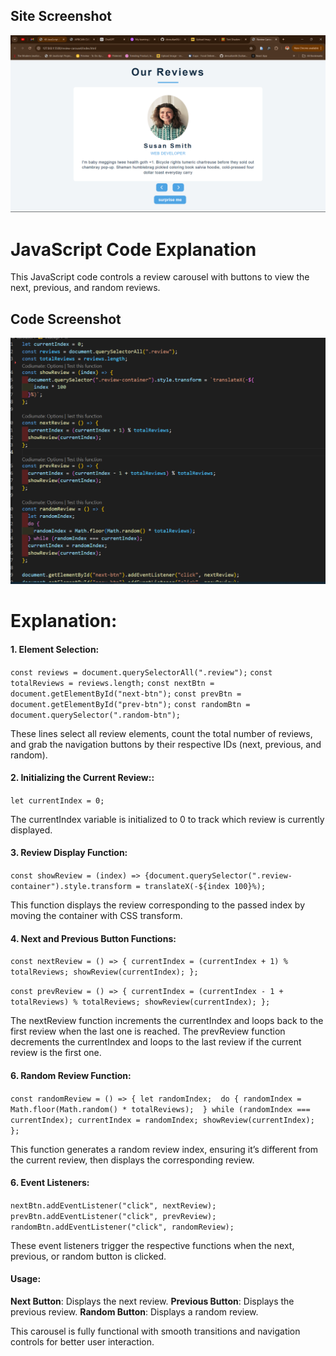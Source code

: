 ## Site Screenshot

![Site Screenshot](./Screenshot%202024-09-06%20204023.png)

# JavaScript Code Explanation

This JavaScript code controls a review carousel with buttons to view the next, previous, and random reviews.

## Code Screenshot

![Code Screenshot](./Screenshot%202024-09-06%20204241.png)

# Explanation:

#### 1. Element Selection:

`const reviews = document.querySelectorAll(".review");`
`const totalReviews = reviews.length;`
`const nextBtn = document.getElementById("next-btn");`
`const prevBtn = document.getElementById("prev-btn");`
`const randomBtn = document.querySelector(".random-btn");`

These lines select all review elements, count the total number of reviews, and grab the navigation buttons by their respective IDs (next, previous, and random).

#### 2. Initializing the Current Review::

`let currentIndex = 0;`

The currentIndex variable is initialized to 0 to track which review is currently displayed.

#### 3. Review Display Function:

`const showReview = (index) => {document.querySelector(".review-container").style.transform = translateX(-${index 100}%);`

This function displays the review corresponding to the passed index by moving the container with CSS transform.

#### 4. Next and Previous Button Functions:

`const nextReview = () => { currentIndex = (currentIndex + 1) % totalReviews; showReview(currentIndex); };`

`const prevReview = () => { currentIndex = (currentIndex - 1 + totalReviews) % totalReviews; showReview(currentIndex); };`

The nextReview function increments the currentIndex and loops back to the first review when the last one is reached. The prevReview function decrements the currentIndex and loops to the last review if the current review is the first one.

#### 6. Random Review Function:

`const randomReview = () => { let randomIndex;  do { randomIndex = Math.floor(Math.random() * totalReviews);  } while (randomIndex === currentIndex); currentIndex = randomIndex; showReview(currentIndex); };`

This function generates a random review index, ensuring it’s different from the current review, then displays the corresponding review.

#### 6. Event Listeners:

`nextBtn.addEventListener("click", nextReview);`
`prevBtn.addEventListener("click", prevReview);`
`randomBtn.addEventListener("click", randomReview);`

These event listeners trigger the respective functions when the next, previous, or random button is clicked.

#### Usage:

**Next Button**: Displays the next review.
**Previous Button**: Displays the previous review.
**Random Button**: Displays a random review.

This carousel is fully functional with smooth transitions and navigation controls for better user interaction.
